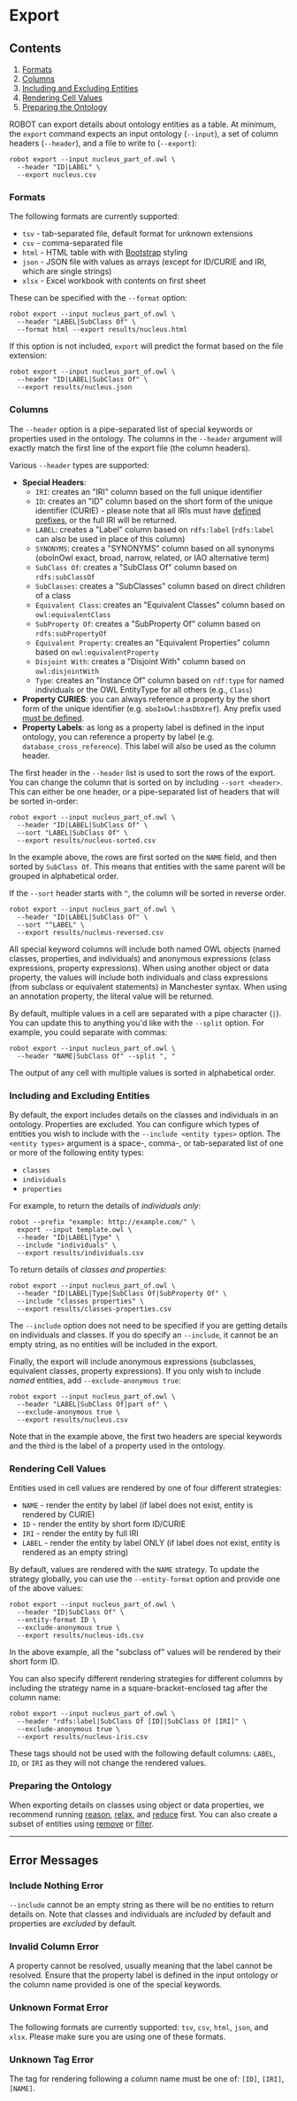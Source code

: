 # Export

## Contents

1. [Formats](#formats)
2. [Columns](#columns)
3. [Including and Excluding Entities](#including-and-excluding-entities)
4. [Rendering Cell Values](#rendering-cell-values)
5. [Preparing the Ontology](#preparing-the-ontology)

ROBOT can export details about ontology entities as a table. At minimum, the `export` command expects an input ontology (`--input`), a set of column headers (`--header`), and a file to write to (`--export`):

```
robot export --input nucleus_part_of.owl \
  --header "ID|LABEL" \
  --export nucleus.csv
```

### Formats

The following formats are currently supported:

* `tsv` - tab-separated file, default format for unknown extensions
* `csv` - comma-separated file
* `html` - HTML table with with [Bootstrap](https://getbootstrap.com/) styling
* `json` - JSON file with values as arrays (except for ID/CURIE and IRI, which are single strings)
* `xlsx` - Excel workbook with contents on first sheet

These can be specified with the `--format` option:

    robot export --input nucleus_part_of.owl \
      --header "LABEL|SubClass Of" \
      --format html --export results/nucleus.html
 
If this option is not included, `export` will predict the format based on the file extension:
 
    robot export --input nucleus_part_of.owl \
      --header "ID|LABEL|SubClass Of" \
      --export results/nucleus.json

### Columns

The `--header` option is a pipe-separated list of special keywords or properties used in the ontology. The columns in the `--header` argument will exactly match the first line of the export file (the column headers).

Various `--header` types are supported:

* **Special Headers**:
	* `IRI`: creates an "IRI" column based on the full unique identifier
	* `ID`: creates an "ID" column based on the short form of the unique identifier (CURIE) - please note that all IRIs must have [defined prefixes](global/prefixes), or the full IRI will be returned.
	* `LABEL`: creates a "Label" column based on `rdfs:label` (`rdfs:label` can also be used in place of this column)
	* `SYNONYMS`: creates a "SYNONYMS" column based on all synonyms (oboInOwl exact, broad, narrow, related, or IAO alternative term)
	* `SubClass Of`: creates a "SubClass Of" column based on `rdfs:subClassOf`
	* `SubClasses`: creates a "SubClasses" column based on direct children of a class
	* `Equivalent Class`: creates an "Equivalent Classes" column based on `owl:equivalentClass`
	* `SubProperty Of`: creates a "SubProperty Of" column based on `rdfs:subPropertyOf`
	* `Equivalent Property`: creates an "Equivalent Properties" column based on `owl:equivalentProperty`
	* `Disjoint With`: creates a "Disjoint With" column based on `owl:disjointWith`
	* `Type`: creates an "Instance Of" column based on `rdf:type` for named individuals or the OWL EntityType for all others (e.g., `Class`)
* **Property CURIES**: you can always reference a property by the short form of the unique identifier (e.g. `oboInOwl:hasDbXref`). Any prefix used [must be defined](global/prefixes).
* **Property Labels**: as long as a property label is defined in the input ontology, you can reference a property by label (e.g. `database_cross_reference`). This label will also be used as the column header.

The first header in the `--header` list is used to sort the rows of the export. You can change the column that is sorted on by including `--sort <header>`. This can either be one header, or a pipe-separated list of headers that will be sorted in-order:

    robot export --input nucleus_part_of.owl \
      --header "ID|LABEL|SubClass Of" \
      --sort "LABEL|SubClass Of" \
      --export results/nucleus-sorted.csv
      
In the example above, the rows are first sorted on the `NAME` field, and then sorted by `SubClass Of`. This means that entities with the same parent will be grouped in alphabetical order.

If the `--sort` header starts with `^`, the column will be sorted in reverse order.

    robot export --input nucleus_part_of.owl \
      --header "ID|LABEL|SubClass Of" \
      --sort "^LABEL" \
      --export results/nucleus-reversed.csv

All special keyword columns will include both named OWL objects (named classes, properties, and individuals) and anonymous expressions (class expressions, property expressions). When using another object or data property, the values will include both individuals and class expressions (from subclass or equivalent statements) in Manchester syntax. When using an annotation property, the literal value will be returned.

By default, multiple values in a cell are separated with a pipe character (`|`). You can update this to anything you'd like with the `--split` option. For example, you could separate with commas:
```
robot export --input nucleus_part_of.owl \
  --header "NAME|SubClass Of" --split ", "
```

The output of any cell with multiple values is sorted in alphabetical order.

### Including and Excluding Entities

By default, the export includes details on the classes and individuals in an ontology. Properties are excluded. You can configure which types of entities you wish to include with the `--include <entity types>` option. The `<entity types>` argument is a space-, comma-, or tab-separated list of one or more of the following entity types:

* `classes`
* `individuals`
* `properties`

For example, to return the details of *individuals only*:

    robot --prefix "example: http://example.com/" \
      export --input template.owl \
      --header "ID|LABEL|Type" \
      --include "individuals" \
      --export results/individuals.csv

To return details of *classes and properties*:

    robot export --input nucleus_part_of.owl \
      --header "ID|LABEL|Type|SubClass Of|SubProperty Of" \
      --include "classes properties" \
      --export results/classes-properties.csv

The `--include` option does not need to be specified if you are getting details on individuals and classes. If you do specify an `--include`, it cannot be an empty string, as no entities will be included in the export.

Finally, the export will include anonymous expressions (subclasses, equivalent classes, property expressions). If you only wish to include *named* entities, add `--exclude-anonymous true`:

    robot export --input nucleus_part_of.owl \
      --header "LABEL|SubClass Of|part of" \
      --exclude-anonymous true \
      --export results/nucleus.csv

Note that in the example above, the first two headers are special keywords and the third is the label of a property used in the ontology.

### Rendering Cell Values

Entities used in cell values are rendered by one of four different strategies:

* `NAME` - render the entity by label (if label does not exist, entity is rendered by CURIE)
* `ID` - render the entity by short form ID/CURIE
* `IRI` - render the entity by full IRI
* `LABEL` - render the entity by label ONLY (if label does not exist, entity is rendered as an empty string)

By default, values are rendered with the `NAME` strategy. To update the strategy globally, you can use the `--entity-format` option and provide one of the above values:
  
    robot export --input nucleus_part_of.owl \
      --header "ID|SubClass Of" \
      --entity-format ID \
      --exclude-anonymous true \
      --export results/nucleus-ids.csv

In the above example, all the "subclass of" values will be rendered by their short form ID.

You can also specify different rendering strategies for different columns by including the strategy name in a square-bracket-enclosed tag after the column name:

    robot export --input nucleus_part_of.owl \
      --header "rdfs:label|SubClass Of [ID]|SubClass Of [IRI]" \
      --exclude-anonymous true \
      --export results/nucleus-iris.csv

These tags should not be used with the following default columns: `LABEL`, `ID`, or `IRI` as they will not change the rendered values.

### Preparing the Ontology

When exporting details on classes using object or data properties, we recommend running [reason](/reason), [relax](/relax), and [reduce](/reduce) first. You can also create a subset of entities using [remove](/remove) or [filter](/filter).

---

## Error Messages

### Include Nothing Error

`--include` cannot be an empty string as there will be no entities to return details on. Note that classes and individuals are *included* by default and properties are *excluded* by default.

### Invalid Column Error

A property cannot be resolved, usually meaning that the label cannot be resolved. Ensure that the property label is defined in the input ontology or the column name provided is one of the special keywords.

### Unknown Format Error

The following formats are currently supported: `tsv`, `csv`, `html`, `json`, and `xlsx`. Please make sure you are using one of these formats.

### Unknown Tag Error

The tag for rendering following a column name must be one of: `[ID]`, `[IRI]`, `[NAME]`.